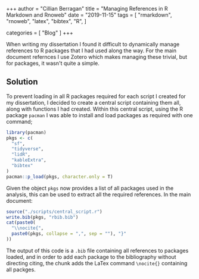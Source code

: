 +++
author = "Cillian Berragan"
title = "Managing References in R Markdown and Rnoweb"
date = "2019-11-15"
tags = [
    "rmarkdown",
    "rnoweb",
    "latex",
    "bibtex",
    "R",
]

categories = [
    "Blog"
]
+++

When writing my dissertation I found it difficult to dynamically manage references to R packages that I had used along the way. For the main document refernces I use Zotero which makes managing these trivial, but for packages, it wasn't quite a simple.

<!--more-->

## Solution

To prevent loading in all R packages required for each script I created for my dissertation, I decided to create a central script containing them all, along with functions I had created. Within this central script, using the R package `pacman` I was able to install and load packages as required with one command;

```r
library(pacman)
pkgs <- c(
  "sf",
  "tidyverse",
  "lidR",
  "kableExtra",
  "bibtex"
)
pacman::p_load(pkgs, character.only = T)
```

Given the object `pkgs` now provides a list of all packages used in the analysis, this can be used to extract all the required references. In the main document:

```r
source("./scripts/central_script.r")
write.bib(pkgs, "rbib.bib")
cat(paste0(
  "\\nocite{",
  paste0(pkgs, collapse = ",", sep = ""), "}"
))
```

The output of this code is a `.bib` file containing all references to packages loaded, and in order to add each package to the bibliography without directing citing, the chunk adds the LaTex command `\nocite{}` containing all packges.
